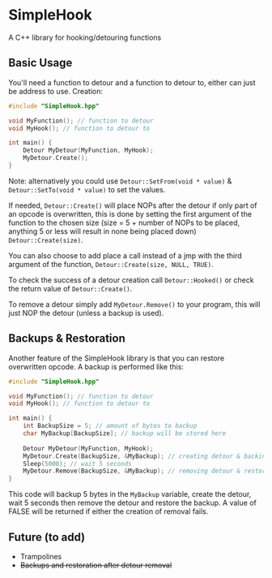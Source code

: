 # SimpleHook
A C++ library for hooking/detouring functions
## Basic Usage
You'll need a function to detour and a function to detour to, either can just be address to use.
Creation:
```cpp
#include "SimpleHook.hpp"

void MyFunction(); // function to detour
void MyHook(); // function to detour to

int main() {
    Detour MyDetour(MyFunction, MyHook);
    MyDetour.Create();
}
```
Note: alternatively you could use `Detour::SetFrom(void * value)` & `Detour::SetTo(void * value)` to set the values.

If needed, `Detour::Create()` will place NOPs after the detour if only part of an opcode is overwritten, this is done by setting the first argument of the function to the chosen size (size = 5 + number of NOPs to be placed, anything 5 or less will result in none being placed down) `Detour::Create(size)`.

You can also choose to add place a call instead of a jmp with the third argument of the function, `Detour::Create(size, NULL, TRUE)`.

To check the success of a detour creation call `Detour::Hooked()` or check the return value of `Detour::Create()`.

To remove a detour simply add `MyDetour.Remove()` to your program, this will just NOP the detour (unless a backup is used).
## Backups & Restoration
Another feature of the SimpleHook library is that you can restore overwritten opcode.
A backup is performed like this:
```cpp
#include "SimpleHook.hpp"

void MyFunction(); // function to detour
void MyHook(); // function to detour to

int main() {
    int BackupSize = 5; // amount of bytes to backup
    char MyBackup[BackupSize]; // backup will be stored here
    
    Detour MyDetour(MyFunction, MyHook);
    MyDetour.Create(BackupSize, &MyBackup); // creating detour & backing up opcode
    Sleep(5000); // wait 5 seconds
    MyDetour.Remove(BackupSize, &MyBackup); // removing detour & restoring backup
}
```
This code will backup 5 bytes in the `MyBackup` variable, create the detour, wait 5 seconds then remove the detour and restore the backup.
A value of FALSE will be returned if either the creation of removal fails.
## Future (to add)
- Trampolines
- ~~Backups and restoration after detour removal~~
